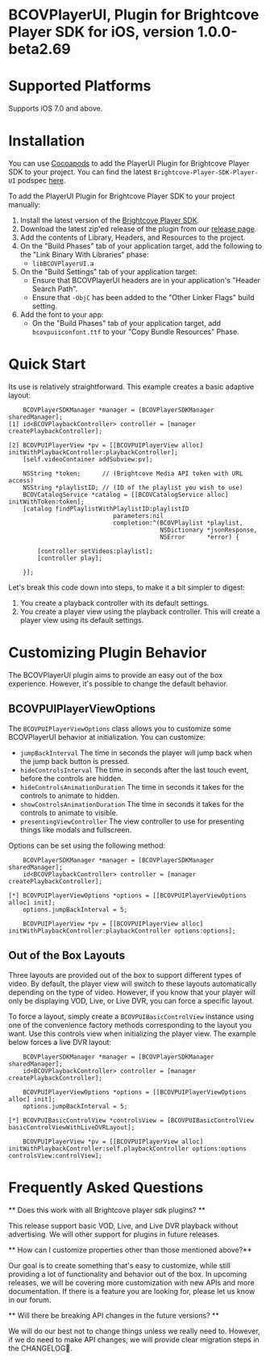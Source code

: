 # BCOVPlayerUI, Plugin for Brightcove Player SDK for iOS, version 1.0.0-beta2.69

Supported Platforms
===================

Supports iOS 7.0 and above.

Installation
============
You can use [Cocoapods][cocoapods] to add the PlayerUI Plugin for Brightcove Player SDK to your project.  You can find the latest `Brightcove-Player-SDK-Player-UI` podspec [here][podspecs].

To add the PlayerUI Plugin for Brightcove Player SDK to your project manually:

1. Install the latest version of the [Brightcove Player SDK][bcovsdk].
1. Download the latest zip'ed release of the plugin from our [release page][release].
1. Add the contents of Library, Headers, and Resources to the project.
1. On the "Build Phases" tab of your application target, add the following to the "Link
    Binary With Libraries" phase:
    * `libBCOVPlayerUI.a`
1. On the "Build Settings" tab of your application target:
    * Ensure that BCOVPlayerUI headers are in your application's "Header Search Path".
    * Ensure that `-ObjC` has been added to the "Other Linker Flags" build setting.
1. Add the font to your app:
    * On the "Build Phases" tab of your application target, add `bcovpuiiconfont.ttf` to your "Copy Bundle Resources"
      Phase.

[cocoapods]: http://cocoapods.org
[podspecs]: https://github.com/CocoaPods/Specs/tree/master/Specs/Brightcove-Player-SDK-Player-UI
[release]: https://github.com/brightcove/brightcove-player-sdk-ios-player-ui/releases
[bcovsdk]: https://github.com/brightcove/brightcove-player-sdk-ios


Quick Start
===========
Its use is relatively straightforward. This example creates a basic adaptive layout:

        BCOVPlayerSDKManager *manager = [BCOVPlayerSDKManager sharedManager];
    [1] id<BCOVPlaybackController> controller = [manager createPlaybackController];
        
    [2] BCOVPUIPlayerView *pv = [[BCOVPUIPlayerView alloc] initWithPlaybackController:playbackController];
        [self.videoContainer addSubview:pv];
        
        NSString *token;      // (Brightcove Media API token with URL access)
        NSString *playlistID; // (ID of the playlist you wish to use)
        BCOVCatalogService *catalog = [[BCOVCatalogService alloc] initWithToken:token];
        [catalog findPlaylistWithPlaylistID:playlistID
                                 parameters:nil
                                 completion:^(BCOVPlaylist *playlist,
                                              NSDictionary *jsonResponse,
                                              NSError      *error) {

            [controller setVideos:playlist];
            [controller play];

        }];

Let's break this code down into steps, to make it a bit simpler to digest:

1. You create a playback controller with its default settings.
1. You create a player view using the playback controller. This will create a player view using its default settings. 

Customizing Plugin Behavior
===========================
The BCOVPlayerUI plugin aims to provide an easy out of the box experience. However, it's possible to change the default behavior.

BCOVPUIPlayerViewOptions
----------------------
The `BCOVPUIPlayerViewOptions` class allows you to customize some BCOVPlayerUI behavior at initialization. You can customize:

* `jumpBackInterval` The time in seconds the player will jump back when the jump back button is pressed.  
* `hideControlsInterval` The time in seconds after the last touch event, before the controls are hidden.  
* `hideControlsAnimationDuration` The time in seconds it takes for the controls to animate to hidden.  
* `showControlsAnimationDuration` The time in seconds it takes for the controls to animate to visible.  
* `presentingViewController` The view controller to use for presenting things like modals and fullscreen.

Options can be set using the following method:

        BCOVPlayerSDKManager *manager = [BCOVPlayerSDKManager sharedManager];
        id<BCOVPlaybackController> controller = [manager createPlaybackController];

    [*] BCOVPUIPlayerViewOptions *options = [[BCOVPUIPlayerViewOptions alloc] init];
        options.jumpBackInterval = 5;
     
        BCOVPUIPlayerView *pv = [[BCOVPUIPlayerView alloc] initWithPlaybackController:playbackController options:options];

Out of the Box Layouts
----------------------
Three layouts are provided out of the box to support different types of video. By default, the player view will switch to these layouts automatically depending on the type of video. However, if you know that your player will only be displaying VOD, Live, or Live DVR, you can force a specific layout. 

To force a layout, simply create a `BCOVPUIBasicControlView` instance using one of the convenience factory methods corresponding to the layout you want. Use this controls view when initializing the player view. The example below forces a live DVR layout:

        BCOVPlayerSDKManager *manager = [BCOVPlayerSDKManager sharedManager];
        id<BCOVPlaybackController> controller = [manager createPlaybackController];

        BCOVPUIPlayerViewOptions *options = [[BCOVPUIPlayerViewOptions alloc] init];
        options.jumpBackInterval = 5;
     
    [*] BCOVPUIBasicControlView *controlsView = [BCOVPUIBasicControlView basicControlViewWithLiveDVRLayout];
        
        BCOVPUIPlayerView *pv = [[BCOVPUIPlayerView alloc] initWithPlaybackController:self.playbackController options:options controlsView:controlView];
    
Frequently Asked Questions
==========================

** Does this work with all Brightcove player sdk plugins? **

This release support basic VOD, Live, and Live DVR playback without advertising. We will other support for plugins in future releases.

** How can I customize properties other than those mentioned above?**

Our goal is to create something that's easy to customize, while still providing a lot of functionality and behavior out of the box. In upcoming releases, we will be covering more customization with new APIs and more documentation. If there is a feature you are looking for, please let us know in our forum.

** Will there be breaking API changes in the future versions? **

We will do our best not to change things unless we really need to. However, if we do need to make API changes, we will provide clear migration steps in the CHANGELOG.


